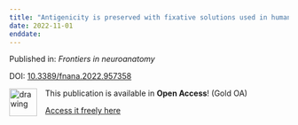 ```yaml
---
title: "Antigenicity is preserved with fixative solutions used in human gross anatomy: A mice brain immunohistochemistry study."
date: 2022-11-01
enddate:
---
```


Published in: *Frontiers in neuroanatomy*

DOI: [10.3389/fnana.2022.957358](https://doi.org/10.3389/fnana.2022.957358)

<img src="https://upload.wikimedia.org/wikipedia/commons/thumb/7/77/Open_Access_logo_PLoS_transparent.svg/800px-Open_Access_logo_PLoS_transparent.svg.png" alt="drawing" width="50" align="left"/> &nbsp;&nbsp;&nbsp;This publication is available in **Open Access**! (Gold OA)

&nbsp;&nbsp;&nbsp;<a href="https://www.frontiersin.org/articles/10.3389/fnana.2022.957358/pdf">Access it freely here</a>

